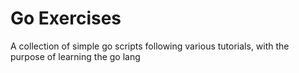 # Go Exercises

A collection of simple go scripts following various tutorials, with the purpose of learning the go lang
